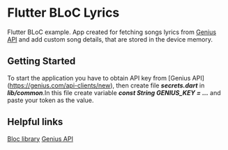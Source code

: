 # Flutter BLoC Lyrics

Flutter BLoC example. App created for fetching songs lyrics from [Genius API](https://docs.genius.com/) and add custom song details, that are stored in the device memory.

## Getting Started

To start the application you have to obtain API key from [Genius API] (https://genius.com/api-clients/new), then create file ***secrets.dart*** in ***lib/common***.In this file create variable ***const String GENIUS_KEY = ...*** and paste your token as the value.

## Helpful links

[Bloc library](https://felangel.github.io/bloc/#/)
[Genius API](https://docs.genius.com/)

